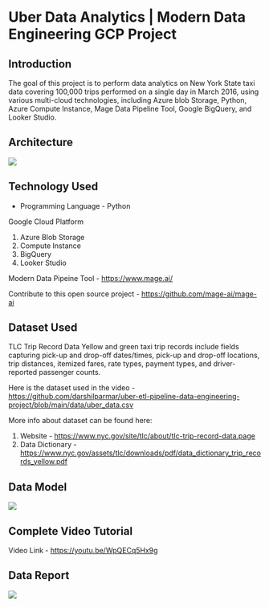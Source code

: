 # Uber Data Analytics | Modern Data Engineering GCP Project

## Introduction

The goal of this project is to perform data analytics on New York State taxi data covering 100,000 trips performed on a single day in March 2016, using various multi-cloud technologies, including Azure blob Storage, Python, Azure Compute Instance, Mage Data Pipeline Tool, Google BigQuery, and Looker Studio.

## Architecture 
<img src="architecture.jpg">

## Technology Used
- Programming Language - Python

Google Cloud Platform
1. Azure Blob Storage
2. Compute Instance 
3. BigQuery
4. Looker Studio

Modern Data Pipeine Tool - https://www.mage.ai/

Contribute to this open source project - https://github.com/mage-ai/mage-ai


## Dataset Used
TLC Trip Record Data
Yellow and green taxi trip records include fields capturing pick-up and drop-off dates/times, pick-up and drop-off locations, trip distances, itemized fares, rate types, payment types, and driver-reported passenger counts. 

Here is the dataset used in the video - https://github.com/darshilparmar/uber-etl-pipeline-data-engineering-project/blob/main/data/uber_data.csv

More info about dataset can be found here:
1. Website - https://www.nyc.gov/site/tlc/about/tlc-trip-record-data.page
2. Data Dictionary - https://www.nyc.gov/assets/tlc/downloads/pdf/data_dictionary_trip_records_yellow.pdf

## Data Model
<img src="data_model.jpeg">

## Complete Video Tutorial 
Video Link - https://youtu.be/WpQECq5Hx9g

## Data Report
<img src= "https://lookerstudio.google.com/s/vEZOqZfJxWo">

